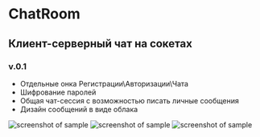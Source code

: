 # ChatRoom
## Клиент-серверный чат на сокетах 
### v.0.1
* Отдельные онка Регистрации\Авторизации\Чата
* Шифрование паролей
* Общая чат-сессия с возможностью писать личные сообщения
* Дизайн сообщений в виде облака

![screenshot of sample](https://github.com/podoshel/ChatRoom/blob/master/Pictures/1.png)
![screenshot of sample](https://github.com/podoshel/ChatRoom/blob/master/Pictures/2.png)
![screenshot of sample](https://github.com/podoshel/ChatRoom/blob/master/Pictures/3.png)
